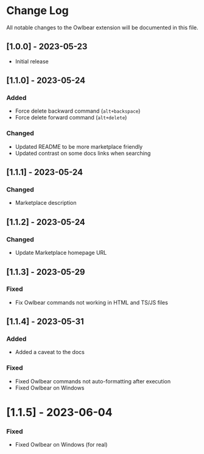 # Change Log

All notable changes to the Owlbear extension will be documented in this file.

## [1.0.0] - 2023-05-23

- Initial release


## [1.1.0] - 2023-05-24

### Added
- Force delete backward command (`alt+backspace`)
- Force delete forward command (`alt+delete`)

### Changed

- Updated README to be more marketplace friendly
- Updated contrast on some docs links when searching


## [1.1.1] - 2023-05-24

### Changed

- Marketplace description


## [1.1.2] - 2023-05-24

### Changed

- Update Marketplace homepage URL


## [1.1.3] - 2023-05-29

### Fixed

- Fix Owlbear commands not working in HTML and TS/JS files



## [1.1.4] - 2023-05-31

### Added

- Added a caveat to the docs

### Fixed

- Fixed Owlbear commands not auto-formatting after execution
- Fixed Owlbear on Windows


# [1.1.5] - 2023-06-04

### Fixed

- Fixed Owlbear on Windows (for real)
